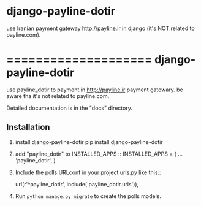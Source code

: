 # django-payline-dotir
use Iranian payment gateway  http://payline.ir in django (it's NOT related to payline.com).

====================
django-payline-dotir
====================

use payline_dotir to payment in http://payline.ir payment gatewary.
be aware tha it's not related to payline.com. 

Detailed documentation is in the "docs" directory.

Installation
------------
1. install django-payline-dotir
pip install django-payline-dotir

2. add "payline_dotir" to INSTALLED_APPS ::
    INSTALLED_APPS = (
        ...
        'payline_dotir',
    )

3. Include the polls URLconf in your project urls.py like this::

    url(r'^payline_dotir', include('payline_dotir.urls')),

4. Run `python manage.py migrate` to create the polls models.

